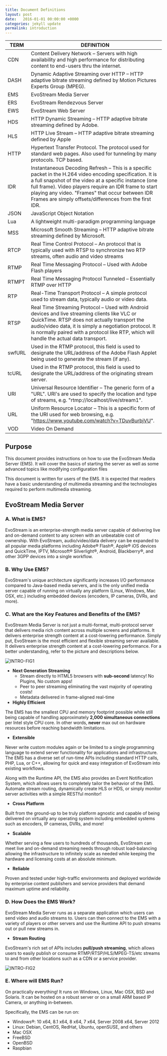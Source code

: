 ```yaml
---
title: Document Definitions
layout: post
date:   2016-01-01 00:00:00 +0000
categories: jekyll update
permalink: introduction
---
```


| TERM   | DEFINITION                               |
| ------ | ---------------------------------------- |
| CDN    | Content Delivery Network – Servers with high availability and high performance for distributing content to end-users thru the internet. |
| DASH   | Dynamic Adaptive Streaming over HTTP – HTTP adaptive bitrate streaming defined by Motion Pictures Experts Group (MPEG). |
| EMS    | EvoStream Media Server                   |
| ERS    | EvoStream Rendezvous Server              |
| EWS    | EvoStream Web Server                     |
| HDS    | HTTP Dynamic Streaming – HTTP adaptive bitrate streaming defined by Adobe. |
| HLS    | HTTP Live Stream – HTTP adaptive bitrate streaming defined by Apple |
| HTTP   | Hypertext Transfer Protocol. The protocol used for standard web pages. Also used for tunneling by many protocols. TCP based. |
| IDR    | Instantaneous Decoding Refresh – This is a specific packet in the H.264 video encoding specification. It is a full snapshot of the video at a specific instance (one full frame). Video players require an IDR frame to start playing any video. "Frames" that occur between IDR Frames are simply offsets/differences from the first IDR. |
| JSON   | JavaScript Object Notation               |
| Lua    | A lightweight multi-paradigm programming language |
| MSS    | Microsoft Smooth Streaming – HTTP adaptive bitrate streaming defined by Microsoft. |
| RTCP   | Real Time Control Protocol – An protocol that is typically used with RTSP to synchronize two RTP streams, often audio and video streams |
| RTMP   | Real Time Messaging Protocol – Used with Adobe Flash players |
| RTMPT  | Real Time Messaging Protocol Tunneled – Essentially RTMP over HTTP |
| RTP    | Real-Time Transport Protocol – A simple protocol used to stream data, typically audio or video data. |
| RTSP   | Real Time Streaming Protocol – Used with Android devices and live streaming clients like VLC or QuickTime. RTSP does not actually transport the audio/video data, it is simply a negotiation protocol. It is normally paired with a protocol like RTP, which will handle the actual data transport. |
| swfURL | Used in the RTMP protocol, this field is used to designate the URL/address of the Adobe Flash Applet being used to generate the stream (if any). |
| tcURL  | Used in the RTMP protocol, this field is used to designate the URL/address of the originating stream server. |
| URI    | Universal Resource Identifier – The generic form of a "URL". URI's are used to specify the location and type of streams, e.g. "rtmp://localhost/live/stream1". |
| URL    | Uniform Resource Locator – This is a specific form of the URI used for web browsing, e.g. "https://www.youtube.com/watch?v=TDuvBurbjVU". |
| VOD    | Video On Demand                          |





## Purpose

This document provides instructions on how to use the EvoStream Media Server (EMS). It will cover the basics of starting the server as well as some advanced topics like modifying configuration files

This document is written for users of the EMS. It is expected that readers have a basic understanding of multimedia streaming and the technologies required to perform multimedia streaming.





## EvoStream Media Server

### A. What is EMS?

EvoStream is an enterprise-strength media server capable of delivering live and on-demand content to any screen with an unbeatable cost of ownership.  With EvoStream, audio/video/data delivery can be expanded to all popular media platforms including Adobe® Flash®, Apple® iOS devices and QuickTime, IPTV, Microsoft® Silverlight®, Android, Blackberry®, and other 3GPP devices into a single workflow.



### B. Why Use EMS?

EvoStream's unique architecture significantly increases I/O performance compared to Java-based media servers, and is the only unified media server capable of running on virtually any platform (Linux, Windows, Mac OSX, etc.) including embedded devices (encoders, IP cameras, DVRs, and more).



### C. What are the Key Features and Benefits of the EMS?

EvoStream Media Server is not just a multi-format, multi-protocol server that delivers media rich content across multiple screens and platforms. It delivers enterprise strength content at a cost-lowering performance. Simply put, EvoStream is the most efficient and flexible streaming server available. It delivers enterprise strength content at a cost-lowering performance. For a better understanding, refer to the picture and descriptions below.

![INTRO-FIG1]({{site.baseurl}}/assets/intro1.png)



- **Next Generation Streaming**
  - Stream directly to HTML5 browsers with **sub-second** latency! No Plugins, No custom apps!
  - Peer to peer streaming eliminating the vast majority of operating costs!
  - Metadata delivered in frame-aligned real-time
- **Highly Efficient**

The EMS has the smallest CPU and memory footprint possible while still being capable of handling approximately **2,000 simultaneous connections** per Intel style CPU core. In other words, **never** max out on hardware resources before reaching bandwidth limitations.

- **Extensible**

Never write custom modules again or be limited to a single programming language to extend server functionality for applications and infrastructure. The EMS has a diverse set of run-time APIs including standard HTTP calls, PHP, Lua, or C++, allowing for quick and easy integration of EvoStream into existing workflows.

Along with the Runtime API, the EMS also provides an Event Notification System, which allows users to completely tailor the behavior of the EMS. Automate stream routing, dynamically create HLS or HDS, or simply monitor server activities with a simple RESTful monitor!

- **Cross Platform**

Built from the ground-up to be truly platform agnostic and capable of being delivered on virtually any operating system including embedded systems such as encoders, IP cameras, DVRs, and more!

- **Scalable**

Whether serving a few users to hundreds of thousands, EvoStream can meet live and on-demand streaming needs through robust load-balancing allowing the infrastructure to infinitely scale as needed while keeping the hardware and licensing costs at an absolute minimum.

- **Reliable**

Proven and tested under high-traffic environments and deployed worldwide by enterprise content publishers and service providers that demand maximum uptime and reliability.



### D. How Does the EMS Work?

EvoStream Media Server runs as a separate application which users can send video and audio streams to. Users can then connect to the EMS with a variety of players or other servers and use the Runtime API to push streams out or pull new streams in.

- **Stream Routing**

EvoStream's rich set of APIs includes **pull/push streaming**, which allows users to easily publish or consume RTMP/RTSP/HLS/MPEG-TS/etc streams to and from other locations such as a CDN or a service provider.

![INTRO-FIG2]({{site.baseurl}}/assets/intro2.png)



### E. Where will EMS Run?

On practically everything! It runs on Windows, Linux, Mac OSX, BSD and Solaris. It can be hosted on a robust server or on a small ARM based IP Camera, or anything in-between.

Specifically, the EMS can be run on:

- Windows®: 10 x64, 8.1 x64, 8 x64, 7 x64, Server 2008 x64, Server 2012
- Linux: Debian, CentOS, RedHat, Ubuntu, openSUSE, and others
- Mac OSX
- FreeBSD
- OpenBSD
- Raspbian